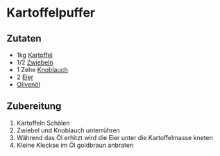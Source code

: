 # Kartoffelpuffer
## Zutaten
- 1kg [Kartoffel](../Rohstoffe/Hochwertige_Rohstoffe/Kartoffel.md)
- 1/2 [Zwiebeln](../Rohstoffe/Hochwertige_Rohstoffe/Zwiebel.md)
- 1 Zehe [Knoblauch](../Rohstoffe/Hochwertige_Rohstoffe/Knoblauch.md)
- 2 [Eier](../Rohstoffe/Hochwertige_Rohstoffe/Ei.md)
- [Olivenöl](../Rohstoffe/Hochwertige_Rohstoffe/Olivenöl.md)

## Zubereitung
1. Kartoffeln Schälen
2. Zwiebel und Knoblauch unterrühren
3. Während das Öl erhitzt wird die Eier unter die Kartoffelmasse kneten
4. Kleine Kleckse im Öl goldbraun anbraten